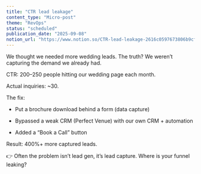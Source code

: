 ```yaml
---
title: "CTR lead leakage"
content_type: "Micro-post"
theme: "RevOps"
status: "scheduled"
publication_date: "2025-09-08"
notion_url: "https://www.notion.so/CTR-lead-leakage-2616c0597673806b9cfacab8728a3b07"
---
```


We thought we needed more wedding leads. The truth? We weren’t capturing the demand we already had.

CTR: 200–250 people hitting our wedding page each month.

Actual inquiries: ~30.

The fix:

- Put a brochure download behind a form (data capture)

- Bypassed a weak CRM (Perfect Venue) with our own CRM + automation

- Added a “Book a Call” button

Result: 400%+ more captured leads.

👉 Often the problem isn’t lead gen, it’s lead capture. Where is your funnel leaking?

